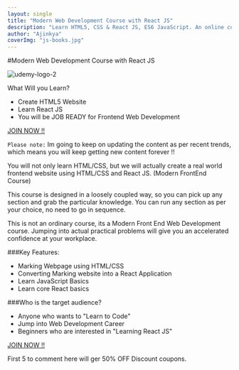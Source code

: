 ```yaml
---
layout: single
title: "Modern Web Development Course with React JS"
description: "Learn HTML5, CSS & React JS, ES6 JavaScript. An online course at Udemy"
author: "Ajinkya"
coverImg: "js-books.jpg"
---
```


#Modern Web Development Course with React JS

![udemy-logo-2](https://user-images.githubusercontent.com/3184210/37596782-48b41bac-2ba3-11e8-9d01-fe3e4f568f0e.png)

What Will you Learn?
 - Create HTML5 Website
 - Learn React JS
 - You will be JOB READY for Frontend Web Development
 
 <a href="https://www.udemy.com/modern-frontend-web-development-with-reactjs/">JOIN NOW !!</a>
 
`Please note:` Im going to keep on updating the content as per recent trends, which means you will keep getting new content forever !!

You will not only learn HTML/CSS, but we will actually create a real world frontend website using HTML/CSS and React JS. (Modern FrontEnd Course)

This course is designed in a loosely coupled way, so you can pick up any section and grab the particular knowledge.
You can run any section as per your choice, no need to go in sequence.

This is not an ordinary course, its a Modern Front End Web Development course. Jumping into actual practical problems will give you an accelerated confidence at your workplace.


###Key Features:
 - Marking Webpage using HTML/CSS
 - Converting Marking website into a React Application
 - Learn JavaScript Basics
 - Learn core React basics


###Who is the target audience?
 - Anyone who wants to "Learn to Code"
 - Jump into Web Development Career
 - Beginners who are interested in "Learning React JS"

<a href="https://www.udemy.com/modern-frontend-web-development-with-reactjs/">JOIN NOW !!</a>

First 5 to comment here will ger 50% OFF Discount coupons. 

